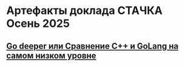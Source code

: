 # Артефакты доклада СТАЧКА Осень 2025 
## [Go deeper или Сравнение C++ и GoLang на самом низком уровне](https://spb25.nastachku.ru/lp/proekt-1/speeches/go-deeper-ili-sravnenie-c-i-golang-na-samom-nizkom-urovne)
